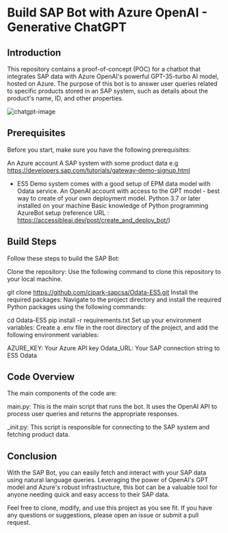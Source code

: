 # Build SAP Bot with Azure OpenAI - Generative ChatGPT 

## Introduction
This repository contains a proof-of-concept (POC) for a chatbot that integrates SAP data with Azure OpenAI's powerful GPT-35-turbo AI model, hosted on Azure. The purpose of this bot is to answer user queries related to specific products stored in an SAP system, such as details about the product's name, ID, and other properties.

![chatgpt-image](https://github.com/cjpark-sapcsa/aoai-sap/assets/60184856/2dbcf287-1fac-4cfb-8fb0-ae9351628dc1)


## Prerequisites
Before you start, make sure you have the following prerequisites:

An Azure account
A SAP system with some product data e.g https://developers.sap.com/tutorials/gateway-demo-signup.html 
 - ES5 Demo system comes with a good setup of EPM data model with Odata service. 
An OpenAI account with access to the GPT model - best way to create of your own deployment model. 
Python 3.7 or later installed on your machine
Basic knowledge of Python programming
AzureBot setup (reference URL : https://accessibleai.dev/post/create_and_deploy_bot/)

## Build Steps
Follow these steps to build the SAP Bot:

Clone the repository: Use the following command to clone this repository to your local machine.

git clone https://github.com/cjpark-sapcsa/Odata-ES5.git
Install the required packages: Navigate to the project directory and install the required Python packages using the following commands:

cd Odata-ES5
pip install -r requirements.txt
Set up your environment variables: Create a .env file in the root directory of the project, and add the following environment variables:

AZURE_KEY: Your Azure API key
Odata_URL: Your SAP connection string to ES5 Odata 

## Code Overview
The main components of the code are:

main.py: This is the main script that runs the bot. It uses the OpenAI API to process user queries and returns the appropriate responses.

__init_.py: This script is responsible for connecting to the SAP system and fetching product data.


## Conclusion
With the SAP Bot, you can easily fetch and interact with your SAP data using natural language queries. Leveraging the power of OpenAI's GPT model and Azure's robust infrastructure, this bot can be a valuable tool for anyone needing quick and easy access to their SAP data.

Feel free to clone, modify, and use this project as you see fit. If you have any questions or suggestions, please open an issue or submit a pull request.
